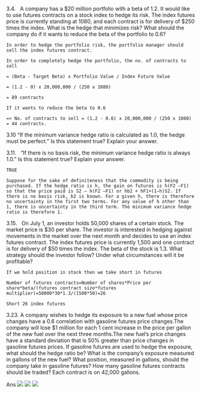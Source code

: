 3.4.  
A company has a $20 million portfolio with a beta of 1.2. It would like to use futures contracts on a stock index to hedge its risk. The index futures price is currently standing at 1080, and each contract is for delivery of $250 times the index. What is the hedge that minimizes risk? What should the company do if it wants to reduce the beta of the portfolio to 0.6?

```
In order to hedge the portfolio risk, the portfolio manager should sell the index futures contract.

In order to completely hedge the portfolio, the no. of contracts to sell

= (Beta - Target Beta) x Portfolio Value / Index Future Value

= (1.2 - 0) x 20,000,000 / (250 x 1080)

= 89 contracts

If it wants to reduce the beta to 0.6

=> No. of contracts to sell = (1.2 - 0.6) x 20,000,000 / (250 x 1080) = 44 contracts.
```

3.10
“If the minimum variance hedge ratio is calculated as 1.0, the hedge must be perfect.” Is this statement true? Explain your answer.

3.11.  
“If there is no basis risk, the minimum variance hedge ratio is always 1.0.” Is this statement true? Explain your answer.

```
TRUE

Suppose for the sake of definiteness that the commodity is being purchased. If the hedge ratio is h, the gain on futures is h(F2 –F1) so that the price paid is S2 − h(F2 –F1) or hb2 + hF1+(1−h)S2. If there is no basis risk, b2 is known. For a given h, there is therefore no uncertainty in the first two terms. For any value of h other than 1, there is uncertainty in the third term. The minimum variance hedge ratio is therefore 1.
```

3.15.  
On July 1, an investor holds 50,000 shares of a certain stock. The market price is $30 per share. The investor is interested in hedging against movements in the market over the next month and decides to use an index futures contract. The index futures price is currently 1,500 and one contract is for delivery of $50 times the index. The beta of the stock is 1.3. What strategy should the investor follow? Under what circumstances will it be profitable?

```
If we hold position in stock then we take short in futures

Number of futures contracts=Number of shares*Price per share*beta/(futures contract size*futures multiplier)=50000*30*1.3/(1500*50)=26

Short 26 index futures
```

3.23. 
A company wishes to hedge its exposure to a new fuel whose price changes have a 0.6 correlation with gasoline futures price changes.The company will lose $1 million for each 1 cent increase in the price per gallon of the new fuel over the next three months.The new fuel’s price changes have a standard deviation that is 50% greater than price changes in gasoline futures prices. If gasoline futures are used to hedge the exposure, what should the hedge ratio be? What is the company’s exposure measured in gallons of the new fuel? What position, measured in gallons, should the company take in gasoline futures? How many gasoline futures contracts should be traded? Each contract is on 42,000 gallons.

Ans
![](3.23-1.png)
![](3.23-2.png)
![](3.23-3.png)



